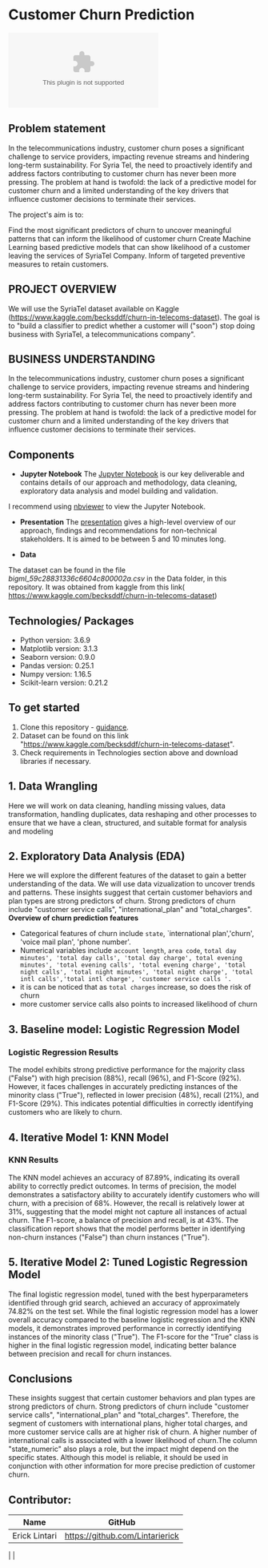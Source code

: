 # Customer Churn Prediction

![SyriaTel, Kaggle](https://github.com/Lintarierick/Phase-3-Project/blob/main/bigml_59c28831336c6604c800002a.csv)


## Problem statement
In the telecommunications industry, customer churn poses a significant challenge to service providers, impacting revenue streams and hindering long-term sustainability. For Syria Tel, the need to proactively identify and address factors contributing to customer churn has never been more pressing. The problem at hand is twofold: the lack of a predictive model for customer churn and a limited understanding of the key drivers that influence customer decisions to terminate their services.

The project's aim is to:

Find the most significant predictors of churn to uncover meaningful patterns that can inform the likelihood of customer churn 
Create Machine Learning based predictive models that can show likelihood of a customer leaving the services of SyriaTel Company.
Inform of targeted preventive measures to retain customers.


## PROJECT OVERVIEW 
We will use the SyriaTel dataset available on Kaggle (https://www.kaggle.com/becksddf/churn-in-telecoms-dataset). The goal is to "build a classifier to predict whether a customer will ("soon") stop doing business with SyriaTel, a telecommunications company".

## BUSINESS UNDERSTANDING
In the telecommunications industry, customer churn poses a significant challenge to service providers, impacting revenue streams and hindering long-term sustainability. For Syria Tel, the need to proactively identify and address factors contributing to customer churn has never been more pressing. The problem at hand is twofold: the lack of a predictive model for customer churn and a limited understanding of the key drivers that influence customer decisions to terminate their services.

## Components

* **Jupyter Notebook**
The [Jupyter Notebook](https://github.com/Lintarierick/Phase-3-Project/blob/main/index.ipynb) is our key deliverable and contains details of our approach and methodology, data cleaning, exploratory data analysis and model building and validation.

I recommend using [nbviewer](https://nbviewer.org) to view the Jupyter Notebook.

* **Presentation**
The [presentation](https://) gives a high-level overview of our approach, findings and recommendations for non-technical stakeholders. It is aimed to be between 5 and 10 minutes long.

* **Data**

The dataset can be found in the file *bigml_59c28831336c6604c800002a.csv* in the Data folder, in this repository. It was obtained from kaggle from this link( https://www.kaggle.com/becksddf/churn-in-telecoms-dataset)

## Technologies/ Packages

* Python version: 3.6.9
* Matplotlib version: 3.1.3
* Seaborn version: 0.9.0
* Pandas version: 0.25.1
* Numpy version: 1.16.5
* Scikit-learn version: 0.21.2  

## To get started

1. Clone this repository - [guidance](https://help.github.com/articles/cloning-a-repository/).
2. Dataset can be found on this link "https://www.kaggle.com/becksddf/churn-in-telecoms-dataset".
3. Check requirements in Technologies section above and download libraries if necessary.

## 1. Data Wrangling
Here we will work on data cleaning, handling missing values, data transformation, handling duplicates, data reshaping and other processes to ensure that we have a clean, structured, and suitable format for analysis and modeling

## 2. Exploratory Data Analysis (EDA)
Here we will explore the different features of the dataset to gain a better understanding of the data. We will use data vizualization to uncover trends and patterns. 
    These insights suggest that certain customer behaviors and plan types are strong predictors of churn.
    Strong predictors of churn include "customer service calls", "international_plan" and "total_charges". 
**Overview of churn prediction features**
- Categorical features of churn include `state`, `international plan','churn', 'voice mail plan', 'phone number'.
- Numerical variables include `account length`, `area code`, `total day minutes', 'total day calls', 'total day charge', total evening minutes', 'total evening calls', 'total evening charge', 'total night calls', 'total night minutes', 'total night charge', 'total intl calls','total intl charge', 'customer service calls '.                 `
- it is can be noticed that as `total charges` increase, so does the risk of churn
- more customer service calls also points to increased likelihood of churn 

## 3. Baseline model: Logistic Regression Model
### Logistic Regression Results

The model exhibits strong predictive performance for the majority class ("False") with high precision (88%), recall (96%), and F1-Score (92%). However, it faces challenges in accurately predicting instances of the minority class ("True"), reflected in lower precision (48%), recall (21%), and F1-Score (29%). This indicates potential difficulties in correctly identifying customers who are likely to churn.

## 4. Iterative Model 1: KNN Model
### KNN Results
The KNN model achieves an accuracy of 87.89%, indicating its overall ability to correctly predict outcomes. In terms of precision, the model demonstrates a satisfactory ability to accurately identify customers who will churn, with a precision of 68%. However, the recall is relatively lower at 31%, suggesting that the model might not capture all instances of actual churn. The F1-score, a balance of precision and recall, is at 43%. The classification report shows that the model performs better in identifying non-churn instances ("False") than churn instances ("True").

## 5. Iterative Model 2: Tuned Logistic Regression Model
The final logistic regression model, tuned with the best hyperparameters identified through grid search, achieved an accuracy of approximately 74.82% on the test set.
While the final logistic regression model has a lower overall accuracy compared to the baseline logistic regression and the KNN models, it demonstrates improved performance in correctly identifying instances of the minority class ("True"). The F1-score for the "True" class is higher in the final logistic regression model, indicating better balance between precision and recall for churn instances.


## Conclusions
These insights suggest that certain customer behaviors and plan types are strong predictors of churn. Strong predictors of churn include "customer service calls", "international_plan" and "total_charges". Therefore, the segment of customers with international plans, higher total charges, and more customer service calls are at higher risk of churn. A higher number of international calls is associated with a lower likelihood of churn.The column "state_numeric" also plays a role, but the impact might depend on the specific states.
Although this model is reliable, it should be used in conjunction with other information for more precise prediction of customer churn.


## Contributor:
|Name     |  GitHub   |
|---------|-----------------|
|Erick Lintari|https://github.com/Lintarierick|
|
|






